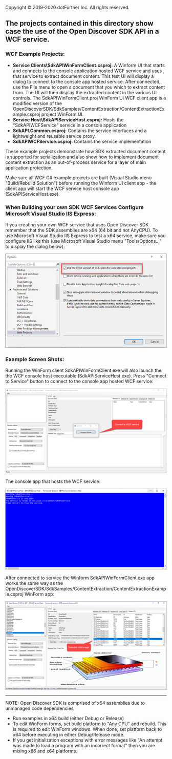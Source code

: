 Copyright © 2019-2020 dotFurther Inc. All rights reserved. 

## The projects contained in this directory show case the use of the Open Discover SDK API in a WCF service.

### WCF Example Projects:
- **Service Clients\SdkAPIWinFormClient.csproj:** A Winform UI that starts and connects to the console application hosted WCF service 
  and uses that service to extract document content. This test UI will display a dialog to connect to the console app hosted service.
  After connected, use the File menu to open a document that you which to extract content from. The UI will then display the extracted
  content in the various UI controls. The SdkAPIWinFormClient.proj WinForm UI WCF client app is a modified version of the  OpenDiscoverSDK/SdkSamples/ContentExtraction/ContentExtractionExample.csproj project WinForm UI. 
- **Service Host\SdkAPIServiceHost.csproj:**  Hosts the "SdkAPIWCFService" service in a console application
- **SdkAPI.Common.csproj:** Contains the service interfaces and a lightweight and reusable service proxy.    
- **SdkAPIWCFService.csproj:** Contains the service implementation


These example projects demonstrate how SDK extracted document content is supported for serialization and also show how to implement document content extraction as an out-of-process service for a layer of main application protection.

Make sure all WCF C# example projects are built (Visual Studio menu "Build/Rebuild Solution") before running the Winform UI client app - the client app will start the WCF service host console app (SdkAPIServiceHost.exe).

### When Building your own SDK WCF Services Configure Microsoft Visual Studio IIS Express:
If you creating your own WCF service that uses Open Discover SDK remember that the SDK assemblies are x64 (64 bit and not AnyCPU). To use Microsoft Visual Studio IIS Express to test a x64 service, make sure you configure IIS like this (use Microsoft Visual Studio menu "Tools/Options..." to display the dialog below):

<img src="VS_IIS_Express_x64_HostedSettings.png">

### Example Screen Shots:

Running the WinForm client SdkAPIWinFormClient.exe will also launch the the WCF console host executable (SdkAPIServiceHost.exe). Press "Connect to Service" button to connect to the console app hosted WCF service:

<img src="Image1.png">

The console app that hosts the WCF service:

<img src="Image2.png">

After connected to service the Winform SdkAPIWinFormClient.exe app works the same way as the OpenDiscoverSDK/SdkSamples/ContentExtraction/ContentExtractionExample.csproj WinForm app:

<img src="Image3.png">

------------------------------------------------------------------------------------------------------------------------
NOTE: Open Discover SDK is comprised of x64 assemblies due to unmanaged code dependencies

- Run examples in x64 build (either Debug or Release)
- To edit WinForm forms, set build platform to "Any CPU" and rebuild. This is required to edit WinForm windows. When done, set platform 
  back to x64 before executing in either Debug/Release mode.
- If you get initialization exceptions with error messages like "An attempt was made to load a program with
  an incorrect format" then you are mixing x86 and x64 platforms.

